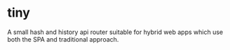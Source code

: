 # tiny
A small hash and history api router suitable for hybrid web apps which use both the SPA and traditional approach.

